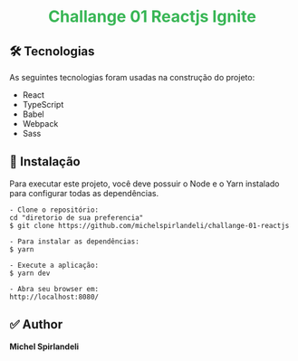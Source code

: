 <h1 align="center" style="color:#39b656 ">Challange 01 Reactjs Ignite</h1>

## 🛠 Tecnologias

As seguintes tecnologias foram usadas na construção do projeto:

- React
- TypeScript
- Babel
- Webpack
- Sass

## 🎲 Instalação

Para executar este projeto, você deve possuir o Node e o Yarn instalado para configurar todas as dependências.

```shell
- Clone o repositório:
cd "diretorio de sua preferencia"
$ git clone https://github.com/michelspirlandeli/challange-01-reactjs

- Para instalar as dependências:
$ yarn

- Execute a aplicação:
$ yarn dev

- Abra seu browser em:
http://localhost:8080/
```

## ✅ Author

**Michel Spirlandeli**